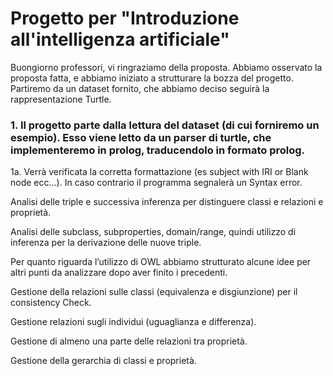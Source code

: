 Progetto per "Introduzione all'intelligenza artificiale"
=======


Buongiorno professori, vi ringraziamo della proposta. Abbiamo osservato la proposta fatta, e abbiamo iniziato a strutturare la bozza del progetto. Partiremo da un dataset fornito, che abbiamo deciso seguirà la rappresentazione Turtle.


### 1. Il progetto parte dalla lettura del dataset (di cui forniremo un esempio). Esso viene letto da un parser di turtle, che implementeremo in prolog, traducendolo in formato prolog.
   1a. Verrà verificata la corretta formattazione (es subject with IRI or Blank node ecc…). 
   In caso contrario il programma segnalerà un Syntax error.

Analisi delle triple e successiva inferenza per distinguere classi e relazioni e proprietà.

Analisi delle subclass, subproperties, domain/range, quindi utilizzo di inferenza per la derivazione delle nuove triple.


Per quanto riguarda l’utilizzo di OWL abbiamo strutturato alcune idee per altri punti da analizzare dopo aver finito i precedenti. 

Gestione della relazioni sulle classi (equivalenza e disgiunzione) per il consistency Check.

Gestione relazioni sugli individui (uguaglianza e differenza).

Gestione di almeno una parte delle relazioni tra proprietà.

Gestione della gerarchia di classi e proprietà.
